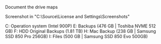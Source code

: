 Document the drive maps

Screenshot in "C:\Source\License and Settings\Screenshots"

C: Operation system (Intel 900P)
E: Backups (476 GB | Toshiba NVME 512 GB)
F: HDD Original Backups (1.81 TB)
H: Mac Backup (238 GB | Samsung SSD 850 Pro 256GB)
I: Files (500 GB | Samsung SSD 850 Evo 500GB)